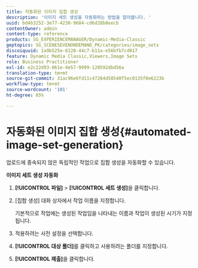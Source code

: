 ```yaml
---
title: 자동화된 이미지 집합 생성
description: '이미지 세트 생성을 자동화하는 방법을 알아봅니다. '
uuid: bd4b3252-3e77-4230-9684-cd6d28b8eecb
contentOwner: admin
content-type: reference
products: SG_EXPERIENCEMANAGER/Dynamic-Media-Classic
geptopics: SG_SCENESEVENONDEMAND_PK/categories/image_sets
discoiquuid: 1a9b525e-6120-44c7-b11a-e56bfb7cd017
feature: Dynamic Media Classic,Viewers,Image Sets
role: Business Practitioner
exl-id: e2c22d93-061e-4e57-9999-120592dbd56a
translation-type: tm+mt
source-git-commit: 31ac96e6fd11c47284d58540f5ec0135f0e6223b
workflow-type: tm+mt
source-wordcount: '101'
ht-degree: 85%

---
```


# 자동화된 이미지 집합 생성{#automated-image-set-generation}

<!-- 

Comment Type: remark
Last Modified By: 
Last Modified Date: 

<p>New for 6.5</p>

 -->

업로드에 종속되지 않은 독립적인 작업으로 집합 생성을 자동화할 수 있습니다.

**이미지 세트 생성 자동화**

1. **[!UICONTROL 파일]** > **[!UICONTROL 세트 생성]**&#x200B;을 클릭합니다.
1. [집합 생성] 대화 상자에서 작업 이름을 지정합니다.

   기본적으로 작업에는 생성된 작업임을 나타내는 이름과 작업이 생성된 시기가 지정됩니다.

1. 적용하려는 사전 설정을 선택합니다.
1. **[!UICONTROL 대상 폴더]**&#x200B;를 클릭하고 사용하려는 폴더를 지정합니다.
1. **[!UICONTROL 제출]**&#x200B;을 클릭합니다.
